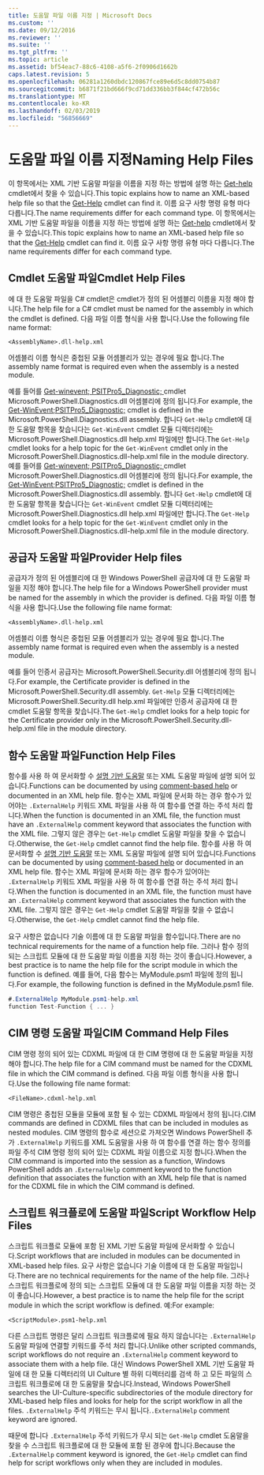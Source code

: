 ```yaml
---
title: 도움말 파일 이름 지정 | Microsoft Docs
ms.custom: ''
ms.date: 09/12/2016
ms.reviewer: ''
ms.suite: ''
ms.tgt_pltfrm: ''
ms.topic: article
ms.assetid: bf54eac7-88c6-4108-a5f6-2f0906d1662b
caps.latest.revision: 5
ms.openlocfilehash: 06281a1260dbdc120867fce89e6d5c8dd0754b87
ms.sourcegitcommit: b6871f21bd666f9cd71dd336bb3f844cf472b56c
ms.translationtype: MT
ms.contentlocale: ko-KR
ms.lasthandoff: 02/03/2019
ms.locfileid: "56856669"
---
```

# <a name="naming-help-files"></a><span data-ttu-id="ab044-102">도움말 파일 이름 지정</span><span class="sxs-lookup"><span data-stu-id="ab044-102">Naming Help Files</span></span>

<span data-ttu-id="ab044-103">이 항목에서는 XML 기반 도움말 파일을 이름을 지정 하는 방법에 설명 하는 [Get-help](/powershell/module/Microsoft.PowerShell.Core/Get-Help) cmdlet에서 찾을 수 있습니다.</span><span class="sxs-lookup"><span data-stu-id="ab044-103">This topic explains how to name an XML-based help file so that the [Get-Help](/powershell/module/Microsoft.PowerShell.Core/Get-Help) cmdlet can find it.</span></span> <span data-ttu-id="ab044-104">이름 요구 사항 명령 유형 마다 다릅니다.</span><span class="sxs-lookup"><span data-stu-id="ab044-104">The name requirements differ for each command type.</span></span>
<span data-ttu-id="ab044-105">이 항목에서는 XML 기반 도움말 파일을 이름을 지정 하는 방법에 설명 하는 [Get-help](/powershell/module/Microsoft.PowerShell.Core/Get-Help) cmdlet에서 찾을 수 있습니다.</span><span class="sxs-lookup"><span data-stu-id="ab044-105">This topic explains how to name an XML-based help file so that the [Get-Help](/powershell/module/Microsoft.PowerShell.Core/Get-Help) cmdlet can find it.</span></span> <span data-ttu-id="ab044-106">이름 요구 사항 명령 유형 마다 다릅니다.</span><span class="sxs-lookup"><span data-stu-id="ab044-106">The name requirements differ for each command type.</span></span>

## <a name="cmdlet-help-files"></a><span data-ttu-id="ab044-107">Cmdlet 도움말 파일</span><span class="sxs-lookup"><span data-stu-id="ab044-107">Cmdlet Help Files</span></span>

<span data-ttu-id="ab044-108">에 대 한 도움말 파일을 C# cmdlet은 cmdlet가 정의 된 어셈블리 이름을 지정 해야 합니다.</span><span class="sxs-lookup"><span data-stu-id="ab044-108">The help file for a C# cmdlet must be named for the assembly in which the cmdlet is defined.</span></span> <span data-ttu-id="ab044-109">다음 파일 이름 형식을 사용 합니다.</span><span class="sxs-lookup"><span data-stu-id="ab044-109">Use the following file name format:</span></span>

```
<AssemblyName>.dll-help.xml
```

<span data-ttu-id="ab044-110">어셈블리 이름 형식은 중첩된 모듈 어셈블리가 있는 경우에 필요 합니다.</span><span class="sxs-lookup"><span data-stu-id="ab044-110">The assembly name format is required even when the assembly is a nested module.</span></span>

<span data-ttu-id="ab044-111">예를 들어를 [Get-winevent; PSITPro5_Diagnostic; ](/powershell/module/Microsoft.PowerShell.Diagnostics/Get-WinEvent) cmdlet Microsoft.PowerShell.Diagnostics.dll 어셈블리에 정의 됩니다.</span><span class="sxs-lookup"><span data-stu-id="ab044-111">For example, the [Get-WinEvent;PSITPro5_Diagnostic;](/powershell/module/Microsoft.PowerShell.Diagnostics/Get-WinEvent) cmdlet is defined in the Microsoft.PowerShell.Diagnostics.dll assembly.</span></span> <span data-ttu-id="ab044-112">합니다 `Get-Help` cmdlet에 대 한 도움말 항목을 찾습니다는 `Get-WinEvent` cmdlet 모듈 디렉터리에는 Microsoft.PowerShell.Diagnostics.dll help.xml 파일에만 합니다.</span><span class="sxs-lookup"><span data-stu-id="ab044-112">The `Get-Help` cmdlet looks for a help topic for the `Get-WinEvent` cmdlet only in the Microsoft.PowerShell.Diagnostics.dll-help.xml file in the module directory.</span></span>
<span data-ttu-id="ab044-113">예를 들어를 [Get-winevent; PSITPro5_Diagnostic; ](/powershell/module/Microsoft.PowerShell.Diagnostics/Get-WinEvent) cmdlet Microsoft.PowerShell.Diagnostics.dll 어셈블리에 정의 됩니다.</span><span class="sxs-lookup"><span data-stu-id="ab044-113">For example, the [Get-WinEvent;PSITPro5_Diagnostic;](/powershell/module/Microsoft.PowerShell.Diagnostics/Get-WinEvent) cmdlet is defined in the Microsoft.PowerShell.Diagnostics.dll assembly.</span></span> <span data-ttu-id="ab044-114">합니다 `Get-Help` cmdlet에 대 한 도움말 항목을 찾습니다는 `Get-WinEvent` cmdlet 모듈 디렉터리에는 Microsoft.PowerShell.Diagnostics.dll help.xml 파일에만 합니다.</span><span class="sxs-lookup"><span data-stu-id="ab044-114">The `Get-Help` cmdlet looks for a help topic for the `Get-WinEvent` cmdlet only in the Microsoft.PowerShell.Diagnostics.dll-help.xml file in the module directory.</span></span>

## <a name="provider-help-files"></a><span data-ttu-id="ab044-115">공급자 도움말 파일</span><span class="sxs-lookup"><span data-stu-id="ab044-115">Provider Help files</span></span>

<span data-ttu-id="ab044-116">공급자가 정의 된 어셈블리에 대 한 Windows PowerShell 공급자에 대 한 도움말 파일을 지정 해야 합니다.</span><span class="sxs-lookup"><span data-stu-id="ab044-116">The help file for a Windows PowerShell provider must be named for the assembly in which the provider is defined.</span></span> <span data-ttu-id="ab044-117">다음 파일 이름 형식을 사용 합니다.</span><span class="sxs-lookup"><span data-stu-id="ab044-117">Use the following file name format:</span></span>

```
<AssemblyName>.dll-help.xml
```

<span data-ttu-id="ab044-118">어셈블리 이름 형식은 중첩된 모듈 어셈블리가 있는 경우에 필요 합니다.</span><span class="sxs-lookup"><span data-stu-id="ab044-118">The assembly name format is required even when the assembly is a nested module.</span></span>

<span data-ttu-id="ab044-119">예를 들어 인증서 공급자는 Microsoft.PowerShell.Security.dll 어셈블리에 정의 됩니다.</span><span class="sxs-lookup"><span data-stu-id="ab044-119">For example, the Certificate provider is defined in the Microsoft.PowerShell.Security.dll assembly.</span></span> <span data-ttu-id="ab044-120">`Get-Help` 모듈 디렉터리에는 Microsoft.PowerShell.Security.dll help.xml 파일에만 인증서 공급자에 대 한 cmdlet 도움말 항목을 찾습니다.</span><span class="sxs-lookup"><span data-stu-id="ab044-120">The `Get-Help` cmdlet looks for a help topic for the Certificate provider only in the Microsoft.PowerShell.Security.dll-help.xml file in the module directory.</span></span>

## <a name="function-help-files"></a><span data-ttu-id="ab044-121">함수 도움말 파일</span><span class="sxs-lookup"><span data-stu-id="ab044-121">Function Help Files</span></span>

<span data-ttu-id="ab044-122">함수를 사용 하 여 문서화할 수 [설명 기반 도움말](/powershell/module/microsoft.powershell.core/about/about_comment_based_help) 또는 XML 도움말 파일에 설명 되어 있습니다.</span><span class="sxs-lookup"><span data-stu-id="ab044-122">Functions can be documented by using [comment-based help](/powershell/module/microsoft.powershell.core/about/about_comment_based_help) or documented in an XML help file.</span></span> <span data-ttu-id="ab044-123">함수는 XML 파일에 문서화 하는 경우 함수가 있어야는 `.ExternalHelp` 키워드 XML 파일을 사용 하 여 함수를 연결 하는 주석 처리 합니다.</span><span class="sxs-lookup"><span data-stu-id="ab044-123">When the function is documented in an XML file, the function must have an `.ExternalHelp` comment keyword that associates the function with the XML file.</span></span> <span data-ttu-id="ab044-124">그렇지 않은 경우는 `Get-Help` cmdlet 도움말 파일을 찾을 수 없습니다.</span><span class="sxs-lookup"><span data-stu-id="ab044-124">Otherwise, the `Get-Help` cmdlet cannot find the help file.</span></span>
<span data-ttu-id="ab044-125">함수를 사용 하 여 문서화할 수 [설명 기반 도움말](/powershell/module/microsoft.powershell.core/about/about_comment_based_help) 또는 XML 도움말 파일에 설명 되어 있습니다.</span><span class="sxs-lookup"><span data-stu-id="ab044-125">Functions can be documented by using [comment-based help](/powershell/module/microsoft.powershell.core/about/about_comment_based_help) or documented in an XML help file.</span></span> <span data-ttu-id="ab044-126">함수는 XML 파일에 문서화 하는 경우 함수가 있어야는 `.ExternalHelp` 키워드 XML 파일을 사용 하 여 함수를 연결 하는 주석 처리 합니다.</span><span class="sxs-lookup"><span data-stu-id="ab044-126">When the function is documented in an XML file, the function must have an `.ExternalHelp` comment keyword that associates the function with the XML file.</span></span> <span data-ttu-id="ab044-127">그렇지 않은 경우는 `Get-Help` cmdlet 도움말 파일을 찾을 수 없습니다.</span><span class="sxs-lookup"><span data-stu-id="ab044-127">Otherwise, the `Get-Help` cmdlet cannot find the help file.</span></span>

<span data-ttu-id="ab044-128">요구 사항은 없습니다 기술 이름에 대 한 도움말 파일을 함수입니다.</span><span class="sxs-lookup"><span data-stu-id="ab044-128">There are no technical requirements for the name of a function help file.</span></span> <span data-ttu-id="ab044-129">그러나 함수 정의 되는 스크립트 모듈에 대 한 도움말 파일 이름을 지정 하는 것이 좋습니다.</span><span class="sxs-lookup"><span data-stu-id="ab044-129">However, a best practice is to name the help file for the script module in which the function is defined.</span></span> <span data-ttu-id="ab044-130">예를 들어, 다음 함수는 MyModule.psm1 파일에 정의 됩니다.</span><span class="sxs-lookup"><span data-stu-id="ab044-130">For example, the following function is defined in the MyModule.psm1 file.</span></span>

```csharp
#.ExternalHelp MyModule.psm1-help.xml
function Test-Function { ... }
```

## <a name="cim-command-help-files"></a><span data-ttu-id="ab044-131">CIM 명령 도움말 파일</span><span class="sxs-lookup"><span data-stu-id="ab044-131">CIM Command Help Files</span></span>

<span data-ttu-id="ab044-132">CIM 명령 정의 되어 있는 CDXML 파일에 대 한 CIM 명령에 대 한 도움말 파일을 지정 해야 합니다.</span><span class="sxs-lookup"><span data-stu-id="ab044-132">The help file for a CIM command must be named for the CDXML file in which the CIM command is defined.</span></span> <span data-ttu-id="ab044-133">다음 파일 이름 형식을 사용 합니다.</span><span class="sxs-lookup"><span data-stu-id="ab044-133">Use the following file name format:</span></span>

```
<FileName>.cdxml-help.xml
```

<span data-ttu-id="ab044-134">CIM 명령은 중첩된 모듈을 모듈에 포함 될 수 있는 CDXML 파일에서 정의 됩니다.</span><span class="sxs-lookup"><span data-stu-id="ab044-134">CIM commands are defined in CDXML files that can be included in modules as nested modules.</span></span> <span data-ttu-id="ab044-135">CIM 명령의 함수로 세션으로 가져오면 Windows PowerShell 추가 `.ExternalHelp` 키워드를 XML 도움말을 사용 하 여 함수를 연결 하는 함수 정의를 파일 주석 CIM 명령 정의 되어 있는 CDXML 파일 이름으로 지정 합니다.</span><span class="sxs-lookup"><span data-stu-id="ab044-135">When the CIM command is imported into the session as a function, Windows PowerShell adds an `.ExternalHelp` comment keyword to the function definition that associates the function with an XML help file that is named for the CDXML file in which the CIM command is defined.</span></span>

## <a name="script-workflow-help-files"></a><span data-ttu-id="ab044-136">스크립트 워크플로에 도움말 파일</span><span class="sxs-lookup"><span data-stu-id="ab044-136">Script Workflow Help Files</span></span>

<span data-ttu-id="ab044-137">스크립트 워크플로 모듈에 포함 된 XML 기반 도움말 파일에 문서화할 수 있습니다.</span><span class="sxs-lookup"><span data-stu-id="ab044-137">Script workflows that are included in modules can be documented in XML-based help files.</span></span> <span data-ttu-id="ab044-138">요구 사항은 없습니다 기술 이름에 대 한 도움말 파일입니다.</span><span class="sxs-lookup"><span data-stu-id="ab044-138">There are no technical requirements for the name of the help file.</span></span> <span data-ttu-id="ab044-139">그러나 스크립트 워크플로에 정의 되는 스크립트 모듈에 대 한 도움말 파일 이름을 지정 하는 것이 좋습니다.</span><span class="sxs-lookup"><span data-stu-id="ab044-139">However, a best practice is to name the help file for the script module in which the script workflow is defined.</span></span> <span data-ttu-id="ab044-140">예:</span><span class="sxs-lookup"><span data-stu-id="ab044-140">For example:</span></span>

```
<ScriptModule>.psm1-help.xml
```

<span data-ttu-id="ab044-141">다른 스크립트 명령은 달리 스크립트 워크플로에 필요 하지 않습니다는 `.ExternalHelp` 도움말 파일에 연결할 키워드를 주석 처리 합니다.</span><span class="sxs-lookup"><span data-stu-id="ab044-141">Unlike other scripted commands, script workflows do not require an `.ExternalHelp` comment keyword to associate them with a help file.</span></span> <span data-ttu-id="ab044-142">대신 Windows PowerShell XML 기반 도움말 파일에 대 한 모듈 디렉터리의 UI Culture 별 하위 디렉터리를 검색 하 고 모든 파일의 스크립트 워크플로에 대 한 도움말을 찾습니다.</span><span class="sxs-lookup"><span data-stu-id="ab044-142">Instead, Windows PowerShell searches the UI-Culture-specific subdirectories of the module directory for XML-based help files and looks for help for the script workflow in all the files.</span></span> <span data-ttu-id="ab044-143">`.ExternalHelp` 주석 키워드는 무시 됩니다.</span><span class="sxs-lookup"><span data-stu-id="ab044-143">`.ExternalHelp` comment keyword are ignored.</span></span>

<span data-ttu-id="ab044-144">때문에 합니다 `.ExternalHelp` 주석 키워드가 무시 되는 `Get-Help` cmdlet 도움말을 찾을 수 스크립트 워크플로에 대 한 모듈에 포함 된 경우에 합니다.</span><span class="sxs-lookup"><span data-stu-id="ab044-144">Because the `.ExternalHelp` comment keyword is ignored, the `Get-Help` cmdlet can find help for script workflows only when they are included in modules.</span></span>